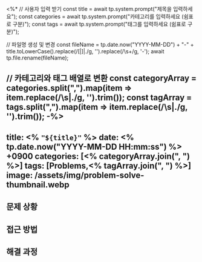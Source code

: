 <%*
// 사용자 입력 받기
const title = await tp.system.prompt("제목을 입력하세요");
const categories = await tp.system.prompt("카테고리를 입력하세요 (쉼표로 구분)");
const tags = await tp.system.prompt("태그를 입력하세요 (쉼표로 구분)");

// 파일명 생성 및 변경
const fileName = tp.date.now("YYYY-MM-DD") + "-" + title.toLowerCase().replace(/\[|\]|\./g, '').replace(/\s+/g, '-');
await tp.file.rename(fileName);

// 카테고리와 태그 배열로 변환
const categoryArray = categories.split(",").map(item => item.replace(/\s|\./g, '').trim());
const tagArray = tags.split(",").map(item => item.replace(/\s|\./g, '').trim());
-%>
---
title: <% `"${title}"` %>
date: <% tp.date.now("YYYY-MM-DD HH:mm:ss") %> +0900
categories: [<% categoryArray.join(", ") %>]
tags: [Problems,<% tagArray.join(", ") %>]
image: /assets/img/problem-solve-thumbnail.webp
---


## 문제 상황 


## 접근 방법 


## 해결 과정